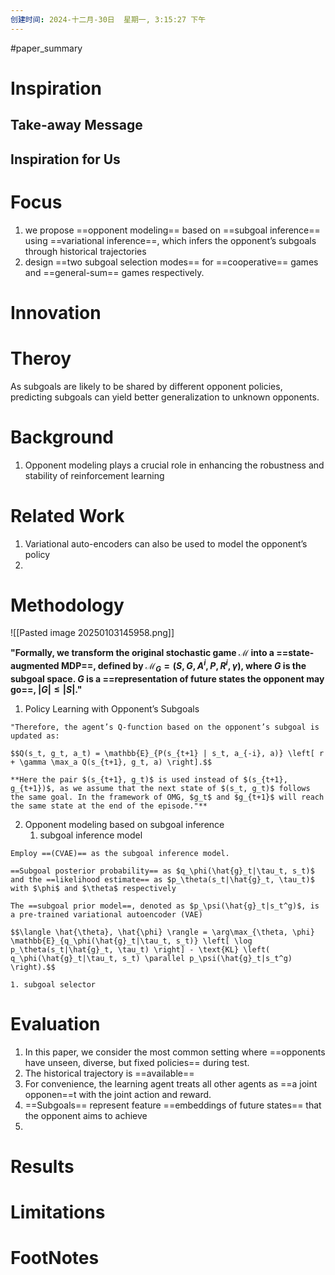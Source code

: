 ```yaml
---
创建时间: 2024-十二月-30日  星期一, 3:15:27 下午
---
```

#paper_summary 

# Inspiration


## Take-away Message




## Inspiration for Us





# Focus
1. we propose ==opponent modeling== based on ==subgoal inference== using ==variational inference==, which infers the opponent’s subgoals through historical trajectories
2. design ==two  subgoal selection modes== for ==cooperative== games and ==general-sum== games respectively.


# Innovation



# Theroy
As subgoals are likely to be shared by different opponent policies, predicting subgoals can yield better generalization to unknown opponents.



# Background
1. Opponent modeling plays a crucial role in enhancing the robustness and stability of reinforcement learning


# Related Work
1. Variational auto-encoders can also be used to model the opponent’s policy
2. 



# Methodology
![[Pasted image 20250103145958.png]]



**"Formally, we transform the original stochastic game $\mathcal{M}$ into a ==state-augmented MDP==, defined by $\mathcal{M}_G = (S, G, A^i, P, R^i, \gamma)$, where $G$ is the subgoal space. $G$ is a ==representation of future states the opponent may go==, $|G| \leq |S|.$"**

1. Policy Learning with Opponent’s Subgoals

 ````ad-note
"Therefore, the agent’s Q-function based on the opponent’s subgoal is updated as:

$$Q(s_t, g_t, a_t) = \mathbb{E}_{P(s_{t+1} | s_t, a_{-i}, a)} \left[ r + \gamma \max_a Q(s_{t+1}, g_t, a) \right].$$

**Here the pair $(s_{t+1}, g_t)$ is used instead of $(s_{t+1}, g_{t+1})$, as we assume that the next state of $(s_t, g_t)$ follows the same goal. In the framework of OMG, $g_t$ and $g_{t+1}$ will reach the same state at the end of the episode."**

````
 
2. Opponent modeling based on subgoal inference
	1. subgoal inference model
````ad-note
Employ ==(CVAE)== as the subgoal inference model. 

==Subgoal posterior probability== as $q_\phi(\hat{g}_t|\tau_t, s_t)$ and the ==likelihood estimate== as $p_\theta(s_t|\hat{g}_t, \tau_t)$ with $\phi$ and $\theta$ respectively
	
The ==subgoal prior model==, denoted as $p_\psi(\hat{g}_t|s_t^g)$, is a pre-trained variational autoencoder (VAE)
	
$$\langle \hat{\theta}, \hat{\phi} \rangle = \arg\max_{\theta, \phi} \mathbb{E}_{q_\phi(\hat{g}_t|\tau_t, s_t)} \left[ \log p_\theta(s_t|\hat{g}_t, \tau_t) \right] - \text{KL} \left( q_\phi(\hat{g}_t|\tau_t, s_t) \parallel p_\psi(\hat{g}_t|s_t^g) \right).$$
````

	1. subgoal selector
	   
	   

# Evaluation
1. In this paper, we consider the most common setting where ==opponents have unseen, diverse, but fixed policies== during test.
2. The historical trajectory is ==available==
3. For convenience, the learning agent treats all other agents as ==a joint opponen==t with the joint action and reward.
4. ==Subgoals== represent feature ==embeddings of future states== that the opponent aims to achieve
5. 

# Results



# Limitations


# FootNotes
